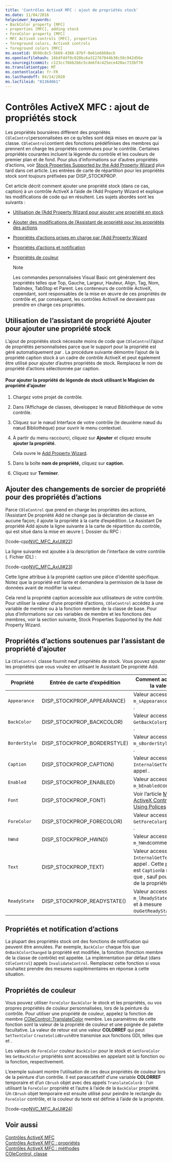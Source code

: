 ```yaml
---
title: 'Contrôles ActiveX MFC : ajout de propriétés stock'
ms.date: 11/04/2016
helpviewer_keywords:
- BackColor property [MFC]
- properties [MFC], adding stock
- ForeColor property [MFC]
- MFC ActiveX controls [MFC], properties
- foreground colors, ActiveX controls
- foreground colors [MFC]
ms.assetid: 8b98c8c5-5b69-4366-87bf-0e61e6668ecb
ms.openlocfilehash: 16bdfddf0c028bc6a312767844b38c58c942d56e
ms.sourcegitcommit: c123cc76bb2b6c5cde6f4c425ece420ac733bf70
ms.translationtype: MT
ms.contentlocale: fr-FR
ms.lasthandoff: 04/14/2020
ms.locfileid: "81364661"
---
```

# <a name="mfc-activex-controls-adding-stock-properties"></a>Contrôles ActiveX MFC : ajout de propriétés stock

Les propriétés boursières diffèrent des propriétés `COleControl`personnalisées en ce qu’elles sont déjà mises en œuvre par la classe. `COleControl`contient des fonctions prédéfinises des membres qui prennent en charge les propriétés communes pour le contrôle. Certaines propriétés courantes incluent la légende du contrôle et les couleurs de premier plan et de fond. Pour plus d’informations sur d’autres propriétés d’actions, voir [Stock Properties Supported by the Add Property Wizard](#_core_stock_properties_supported_by_classwizard) plus tard dans cet article. Les entrées de carte de répartition pour les propriétés stock sont toujours préfixées par DISP_STOCKPROP.

Cet article décrit comment ajouter une propriété stock (dans ce cas, caption) à un contrôle ActiveX à l’aide de l’Add Property Wizard et explique les modifications de code qui en résultent. Les sujets abordés sont les suivants :

- [Utilisation de l’Add Property Wizard pour ajouter une propriété en stock](#_core_using_classwizard_to_add_a_stock_property)

- [Ajouter des modifications de l’Assistant de propriété pour les propriétés des actions](#_core_classwizard_changes_for_stock_properties)

- [Propriétés d’actions prises en charge par l’Add Property Wizard](#_core_stock_properties_supported_by_classwizard)

- [Propriétés d’actions et notification](#_core_stock_properties_and_notification)

- [Propriétés de couleur](#_core_color_properties)

    > [!NOTE]
    >  Les commandes personnalisées Visual Basic ont généralement des propriétés telles que Top, Gauche, Largeur, Hauteur, Align, Tag, Nom, TabIndex, TabStop et Parent. Les conteneurs de contrôle ActiveX, cependant, sont responsables de la mise en œuvre de ces propriétés de contrôle et, par conséquent, les contrôles ActiveX ne devraient pas prendre en charge ces propriétés.

## <a name="using-the-add-property-wizard-to-add-a-stock-property"></a><a name="_core_using_classwizard_to_add_a_stock_property"></a>Utilisation de l’assistant de propriété Ajouter pour ajouter une propriété stock

L’ajout de propriétés stock nécessite moins de code que `COleControl`l’ajout de propriétés personnalisées parce que le support pour la propriété est géré automatiquement par . La procédure suivante démontre l’ajout de la propriété caption stock à un cadre de contrôle ActiveX et peut également être utilisé pour ajouter d’autres propriétés de stock. Remplacez le nom de propriété d’actions sélectionnée par caption.

#### <a name="to-add-the-stock-caption-property-using-the-add-property-wizard"></a>Pour ajouter la propriété de légende de stock utilisant le Magicien de propriété d’ajouter

1. Chargez votre projet de contrôle.

1. Dans l’Affichage de classes, développez le nœud Bibliothèque de votre contrôle.

1. Cliquez sur le nœud Interface de votre contrôle (le deuxième nœud du nœud Bibliothèque) pour ouvrir le menu contextuel.

1. À partir du menu raccourci, cliquez sur **Ajouter** et cliquez ensuite **ajouter la propriété**.

   Cela ouvre le [Add Property Wizard](../ide/names-add-property-wizard.md).

1. Dans la boîte **nom de propriété,** cliquez sur **caption**.

1. Cliquez sur **Terminer**.

## <a name="add-property-wizard-changes-for-stock-properties"></a><a name="_core_classwizard_changes_for_stock_properties"></a>Ajouter des changements de sorcier de propriété pour des propriétés d’actions

Parce `COleControl` que prend en charge les propriétés des actions, l’Assistant De propriété Add ne change pas la déclaration de classe en aucune façon; il ajoute la propriété à la carte d’expédition. Le Assistant De propriété Add ajoute la ligne suivante à la carte de répartition du contrôle, qui est situé dans la mise en œuvre (. Dossier du RPC :

[!code-cpp[NVC_MFC_AxUI#22](../mfc/codesnippet/cpp/mfc-activex-controls-adding-stock-properties_1.cpp)]

La ligne suivante est ajoutée à la description de l’interface de votre contrôle (. Fichier IDL) :

[!code-cpp[NVC_MFC_AxUI#23](../mfc/codesnippet/cpp/mfc-activex-controls-adding-stock-properties_2.idl)]

Cette ligne attribue à la propriété caption une pièce d’identité spécifique. Notez que la propriété est liante et demandera la permission de la base de données avant de modifier la valeur.

Cela rend la propriété caption accessible aux utilisateurs de votre contrôle. Pour utiliser la valeur d’une propriété d’actions, `COleControl` accédez à une variable de membre ou à la fonction membre de la classe de base. Pour plus d’informations sur ces variables de membre et les fonctions des membres, voir la section suivante, Stock Properties Supported by the Add Property Wizard.

## <a name="stock-properties-supported-by-the-add-property-wizard"></a><a name="_core_stock_properties_supported_by_classwizard"></a>Propriétés d’actions soutenues par l’assistant de propriété d’ajouter

La `COleControl` classe fournit neuf propriétés de stock. Vous pouvez ajouter les propriétés que vous voulez en utilisant le Assistant De propriété Add.

|Propriété|Entrée de carte d’expédition|Comment accéder à la valeur|
|--------------|------------------------|-------------------------|
|`Appearance`|DISP_STOCKPROP_APPEARANCE)|Valeur accessible `m_sAppearance`comme .|
|`BackColor`|DISP_STOCKPROP_BACKCOLOR)|Valeur accessible `GetBackColor`par appel .|
|`BorderStyle`|DISP_STOCKPROP_BORDERSTYLE)|Valeur accessible `m_sBorderStyle`comme .|
|`Caption`|DISP_STOCKPROP_CAPTION)|Valeur accessible `InternalGetText`par appel .|
|`Enabled`|DISP_STOCKPROP_ENABLED)|Valeur accessible `m_bEnabled`comme .|
|`Font`|DISP_STOCKPROP_FONT)|Voir l’article [MFC ActiveX Controls: Using Polices](../mfc/mfc-activex-controls-using-fonts.md) for use.|
|`ForeColor`|DISP_STOCKPROP_FORECOLOR)|Valeur accessible `GetForeColor`par appel .|
|`hWnd`|DISP_STOCKPROP_HWND)|Valeur accessible `m_hWnd`comme .|
|`Text`|DISP_STOCKPROP_TEXT)|Valeur accessible `InternalGetText`par appel . Cette propriété est `Caption`la même que , sauf pour le nom de la propriété.|
|`ReadyState`|DISP_STOCKPROP_READYSTATE()|Valeur accessible `m_lReadyState` au fur et à mesure ou`GetReadyState`|

## <a name="stock-properties-and-notification"></a><a name="_core_stock_properties_and_notification"></a>Propriétés et notification d’actions

La plupart des propriétés stock ont des fonctions de notification qui peuvent être annulées. Par exemple, `BackColor` chaque fois que `OnBackColorChanged` la propriété est modifiée, la fonction (fonction membre de la classe de contrôle) est appelée. La implémentation par défaut (dans `COleControl`) appels `InvalidateControl`. Remplacez cette fonction si vous souhaitez prendre des mesures supplémentaires en réponse à cette situation.

## <a name="color-properties"></a><a name="_core_color_properties"></a>Propriétés de couleur

Vous pouvez utiliser `ForeColor` `BackColor` le stock et les propriétés, ou vos propres propriétés de couleur personnalisées, lors de la peinture du contrôle. Pour utiliser une propriété de couleur, appelez la fonction de membre [COleControl::TranslateColor](../mfc/reference/colecontrol-class.md#translatecolor) membre. Les paramètres de cette fonction sont la valeur de la propriété de couleur et une poignée de palette facultative. La valeur de retour est une valeur **COLORREF** qui peut `SetTextColor` `CreateSolidBrush`être transmise aux fonctions GDI, telles que et .

Les valeurs de `ForeColor` couleur `BackColor` pour le stock et `GetForeColor` les `GetBackColor` propriétés sont accessibles en appelant soit la fonction ou la fonction, respectivement.

L’exemple suivant montre l’utilisation de ces deux propriétés de couleur lors de la peinture d’un contrôle. Il est parascatifatif d’une variable **COLORREF** temporaire et d’un `CBrush` objet avec des appels `TranslateColor`à : l’un utilisant la `ForeColor` propriété et l’autre à l’aide de la `BackColor` propriété. Un `CBrush` objet temporaire est ensuite utilisé pour peindre le rectangle du `ForeColor` contrôle, et la couleur du texte est définie à l’aide de la propriété.

[!code-cpp[NVC_MFC_AxUI#24](../mfc/codesnippet/cpp/mfc-activex-controls-adding-stock-properties_3.cpp)]

## <a name="see-also"></a>Voir aussi

[Contrôles ActiveX MFC](../mfc/mfc-activex-controls.md)<br/>
[Contrôles ActiveX MFC : propriétés](../mfc/mfc-activex-controls-properties.md)<br/>
[Contrôles ActiveX MFC : méthodes](../mfc/mfc-activex-controls-methods.md)<br/>
[COleControl, classe](../mfc/reference/colecontrol-class.md)
